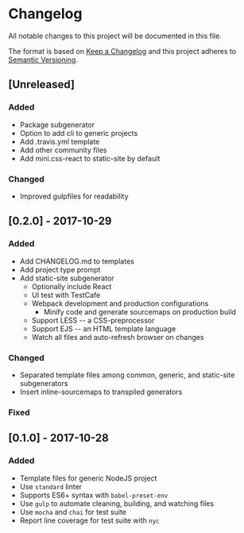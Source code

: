 # Changelog
All notable changes to this project will be documented in this file.

The format is based on [Keep a Changelog](http://keepachangelog.com/en/1.0.0/)
and this project adheres to [Semantic Versioning](http://semver.org/spec/v2.0.0.html).

## [Unreleased]
### Added
- Package subgenerator
- Option to add cli to generic projects
- Add .travis.yml template
- Add other community files
- Add mini.css-react to static-site by default

### Changed
- Improved gulpfiles for readability

## [0.2.0] - 2017-10-29
### Added
- Add CHANGELOG.md to templates
- Add project type prompt
- Add static-site subgenerator
  - Optionally include React
  - UI test with TestCafe
  - Webpack development and production configurations
    - Minify code and generate sourcemaps on production build
  - Support LESS -- a CSS-preprocessor
  - Support EJS -- an HTML template language
  - Watch all files and auto-refresh browser on changes

### Changed
- Separated template files among common, generic, and static-site subgenerators
- Insert inline-sourcemaps to transpiled generators

### Fixed

## [0.1.0] - 2017-10-28
### Added
- Template files for generic NodeJS project
- Use `standard` linter
- Supports ES6+ syntax with `babel-preset-env`
- Use `gulp` to automate cleaning, building, and watching files
- Use `mocha` and `chai` for test suite
- Report line coverage for test suite with `nyc`
